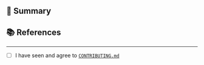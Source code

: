 ## 📝 Summary

<!--- A general summary of your changes -->

## 📚 References

<!-- Any interesting external links to documentation, articles, tweets which add value to the PR -->

---

* [ ] I have seen and agree to [`CONTRIBUTING.md`](https://github.com/flashbots/suave-geth/blob/main/suave/CONTRIBUTING.md)
